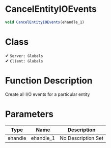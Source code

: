 # CancelEntityIOEvents
```js	
void CancelEntityIOEvents(ehandle_1)
```
# Class
✔ `Server: Globals`  
✔ `Client: Globals`  

# Function Description
Create all I/O events for a particular entity
# Parameters
Type|Name|Description
--|--|--
ehandle|ehandle_1|No Description Set
